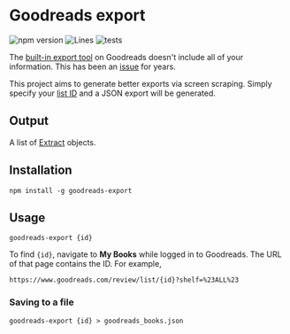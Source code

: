 # Goodreads export

![npm version](https://img.shields.io/npm/v/goodreads-export)
![Lines](#lines#)
![tests](https://img.shields.io/badge/tests-passing-brightgreen)

The [built-in export tool](https://www.goodreads.com/review/import) on
Goodreads doesn't include all of your information. This has been an
[issue](https://help.goodreads.com/s/question/0D51H00004eObS5/goodreads-export-is-missing-some-information-and-sometimes-the-information-that-is-exported-is-incorrect-help)
for years.

This project aims to generate better exports via screen scraping. Simply
specify your [list ID](#usage) and a JSON export will be generated.

## Output

A list of [Extract](src/types.ts) objects.

## Installation

```shell
npm install -g goodreads-export
```

## Usage

```shell
goodreads-export {id}
```

To find `{id}`, navigate to **My Books** while logged in to Goodreads. The URL of
that page contains the ID. For example,

```
https://www.goodreads.com/review/list/{id}?shelf=%23ALL%23
```

### Saving to a file

```shell
goodreads-export {id} > goodreads_books.json
```
